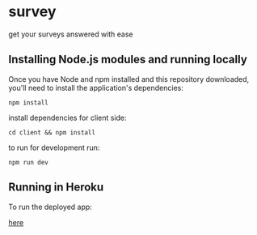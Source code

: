 # survey
get your surveys answered with ease

## Installing Node.js modules and running locally

Once you have Node and npm installed and
this repository downloaded, you'll need
to install the application's dependencies:

    npm install

install dependencies for client side:

    cd client && npm install

to run for development run:

	npm run dev

## Running in Heroku

To run the deployed app:

[here](https://fast-hollows-33251.herokuapp.com)
